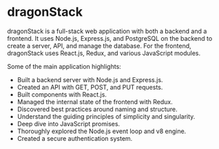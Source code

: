 # dragonStack

dragonStack is a full-stack web application with both a backend and a frontend. It uses Node.js, Express.js, and PostgreSQL on the backend to create a server, API, and manage the database. For the frontend, dragonStack uses React.js, Redux, and various JavaScript modules.

Some of the main application highlights:
- Built a backend server with Node.js and Express.js.
- Created an API with GET, POST, and PUT requests.
- Built components with React.js.
- Managed the internal state of the frontend with Redux.
- Discovered best practices around naming and structure.
- Understand the guiding principles of simplicity and singularity.
- Deep dive into JavaScript promises.
- Thoroughly explored the Node.js event loop and v8 engine.
- Created a secure authentication system.
